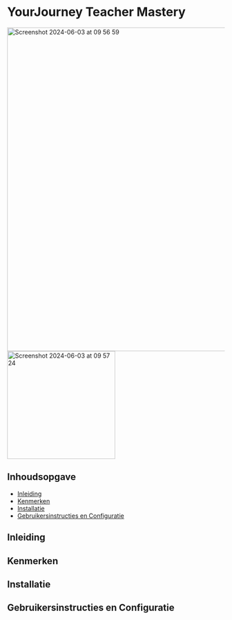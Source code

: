 # YourJourney Teacher Mastery
<img width="750" alt="Screenshot 2024-06-03 at 09 56 59" src="https://github.com/IvarSchuyt/Sprint-20---Individueel---YourJourney/assets/112855849/8fd51784-e22f-4680-b161-eba38a290e40">
<img width="250" alt="Screenshot 2024-06-03 at 09 57 24" src="https://github.com/IvarSchuyt/Sprint-20---Individueel---YourJourney/assets/112855849/e8ffbdf0-e789-45ab-95fd-79609e925208">

## Inhoudsopgave
* [Inleiding]()
* [Kenmerken]()
* [Installatie]()
* [Gebruikersinstructies en Configuratie]()

## Inleiding

## Kenmerken

## Installatie

## Gebruikersinstructies en Configuratie
